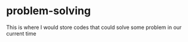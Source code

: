 # problem-solving
This is where I would store codes that could solve some problem in our current time
